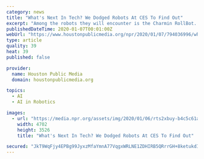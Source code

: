 ```yaml
---
category: news
title: "What's Next In Tech? We Dodged Robots At CES To Find Out"
excerpt: "Among the robots they will encounter is the Charmin RollBot. That's roll as in a roll of toilet paper, which is what the small-wheel robot carries on top of itself. \"So you're on the commode ..."
publishedDateTime: 2020-01-07T00:01:00Z
webUrl: "https://www.houstonpublicmedia.org/npr/2020/01/07/794036996/whats-next-in-tech-we-dodged-robots-at-ces-to-find-out/"
type: article
quality: 39
heat: 39
published: false

provider:
  name: Houston Public Media
  domain: houstonpublicmedia.org

topics:
  - AI
  - AI in Robotics

images:
  - url: "https://media.npr.org/assets/img/2020/01/06/rts2xbuy-b4c5c61a3622ac079bc34126ffc2e1a5a87e0519.jpg"
    width: 4702
    height: 3526
    title: "What's Next In Tech? We Dodged Robots At CES To Find Out"

secured: "JkT9WqFjy4EPBg99JyxzMfaYmnA77VqgxWRLNE1ZDHIRB5QRrrGH+8ketukdIMgVGfvycBfnWOs4/kWveYpgM/FhGwN+gXTWOGgvMjdq62LRDAEOwbzlvvVxa2kTEIHXwjYpZVFD+3T+JVGbu8h3MuTIuKinXCtHkNwzD4bv9KqrkT0v2uokguB58oRUok6VwkchD/qxdTM8Hrdw6RdqrU0GEE/c7IcLMWgsP4NNILR2c50bad7+AD27fy2Tp3DJRGS4FbSqJcAYDIoFcVy+97toLpBNmN8GyXp5/xK/V2+AZE+5aLnjcQr2YRM2ZhZZ;iQZKZM6j3L3i8MLapjvZJw=="
---
```


